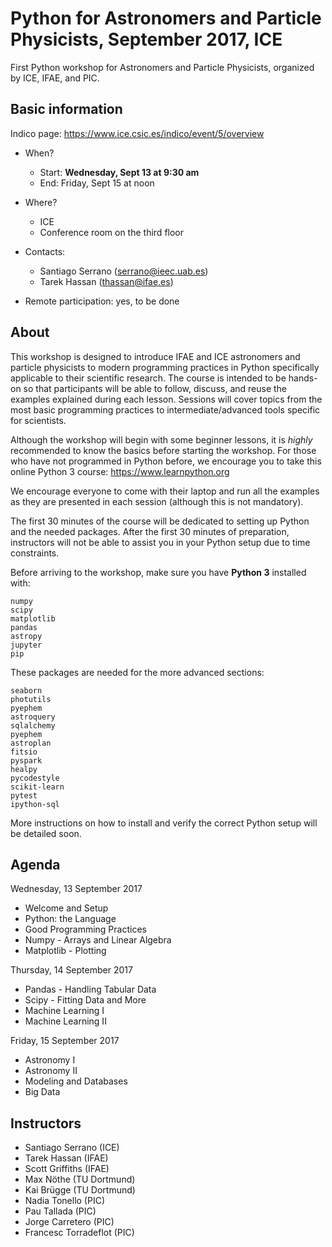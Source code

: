 # Python for Astronomers and Particle Physicists, September 2017, ICE

First Python workshop for Astronomers and Particle Physicists, organized by ICE, IFAE, and PIC.

## Basic information

Indico page: https://www.ice.csic.es/indico/event/5/overview

* When?
  * Start: **Wednesday, Sept 13 at 9:30 am**
  * End: Friday, Sept 15 at noon
* Where?
  * ICE
  * Conference room on the third floor

* Contacts:
  * Santiago Serrano (serrano@ieec.uab.es)
  * Tarek Hassan (thassan@ifae.es)
* Remote participation: yes, to be done

## About

This workshop is designed to introduce IFAE and ICE astronomers and particle physicists to modern programming practices in Python specifically applicable to their scientific research. The course is intended to be hands-on so that participants will be able to follow, discuss, and reuse the examples explained during each lesson. Sessions will cover topics from the most basic programming practices to intermediate/advanced tools specific for scientists.

Although the workshop will begin with some beginner lessons, it is *highly* recommended to know the basics before starting the workshop. For those who have not programmed in Python before, we encourage you to take this online Python 3 course: https://www.learnpython.org

We encourage everyone to come with their laptop and run all the examples as they are presented in each session (although this is not mandatory).

The first 30 minutes of the course will be dedicated to setting up Python and the needed packages. After the first 30 minutes of preparation, instructors will not be able to assist you in your Python setup due to time constraints.

Before arriving to the workshop, make sure you have **Python 3** installed with:

    numpy
    scipy
    matplotlib
    pandas
    astropy
    jupyter
    pip

These packages are needed for the more advanced sections:

    seaborn
    photutils
    pyephem
    astroquery
    sqlalchemy
    pyephem
    astroplan
    fitsio
    pyspark
    healpy
    pycodestyle
    scikit-learn
    pytest
    ipython-sql

More instructions on how to install and verify the correct Python setup will be detailed soon.

## Agenda

Wednesday, 13 September 2017
* Welcome and Setup
* Python: the Language
* Good Programming Practices
* Numpy - Arrays and Linear Algebra
* Matplotlib - Plotting

Thursday, 14 September 2017
* Pandas - Handling Tabular Data
* Scipy - Fitting Data and More
* Machine Learning I
* Machine Learning II

Friday, 15 September 2017
* Astronomy I
* Astronomy II
* Modeling and Databases
* Big Data

## Instructors

* Santiago Serrano (ICE)
* Tarek Hassan (IFAE)
* Scott Griffiths (IFAE)
* Max Nöthe (TU Dortmund)
* Kai Brügge (TU Dortmund)
* Nadia Tonello (PIC)
* Pau Tallada (PIC)
* Jorge Carretero (PIC)
* Francesc Torradeflot (PIC)
